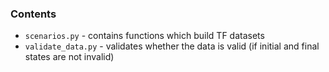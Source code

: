 ### Contents
* `scenarios.py` - contains functions which build TF datasets 
* `validate_data.py` - validates whether the data is valid (if initial and final states are not invalid)


